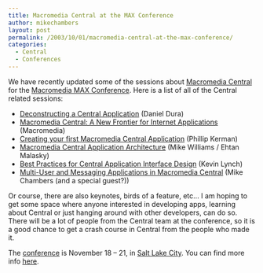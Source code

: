 ```yaml
---
title: Macromedia Central at the MAX Conference
author: mikechambers
layout: post
permalink: /2003/10/01/macromedia-central-at-the-max-conference/
categories:
  - Central
  - Conferences
---
```



We have recently updated some of the sessions about [Macromedia Central][1] for the [Macromedia MAX Conference](). Here is a list of all of the Central related sessions:

*   [Deconstructing a Central Application][2] (Daniel Dura)
*   [Macromedia Central: A New Frontier for Internet Applications][3] (Macromedia)
*   [Creating your first Macromedia Central Application][4] (Phillip Kerman)
*   [Macromedia Central Application Architecture][5] (Mike Williams / Ehtan Malasky)
*   [Best Practices for Central Application Interface Design][6] (Kevin Lynch)
*   [Multi-User and Messaging Applications in Macromedia Central][7] (Mike Chambers (and a special guest?))

Or course, there are also keynotes, birds of a feature, etc&#8230; I am hoping to get some space where anyone interested in developing apps, learning about Central or just hanging around with other developers, can do so. There will be a lot of people from the Central team at the conference, so it is a good chance to get a crash course in Central from the people who made it.

The [conference][8] is November 18 &#8211; 21, in [Salt Lake City][9]. You can find more info [here][8].

 [1]: http://www.macromedia.com/go/central
 [2]: http://www.macromedia.com/macromedia/conference/sessions/cs104w.html
 [3]: http://www.macromedia.com/macromedia/conference/sessions/cs000w.html
 [4]: http://www.macromedia.com/macromedia/conference/sessions/cs101h.html
 [5]: http://www.macromedia.com/macromedia/conference/sessions/cs210w.html
 [6]: http://www.macromedia.com/macromedia/conference/sessions/ds206w.html
 [7]: http://www.macromedia.com/macromedia/conference/sessions/cs004w.html
 [8]: http://www.macromedia.com/macromedia/conference/
 [9]: http://www.macromedia.com/macromedia/conference/hotel_travel/saltlake.html